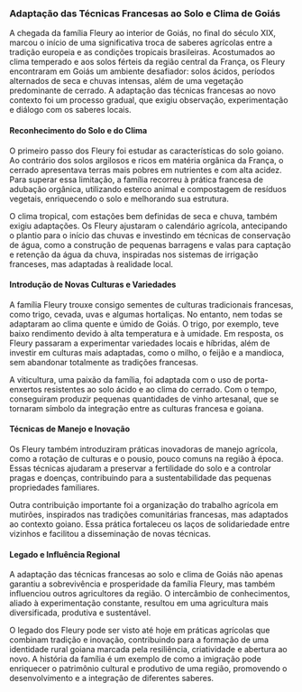### Adaptação das Técnicas Francesas ao Solo e Clima de Goiás

A chegada da família Fleury ao interior de Goiás, no final do século XIX, marcou o início de uma significativa troca de saberes agrícolas entre a tradição europeia e as condições tropicais brasileiras. Acostumados ao clima temperado e aos solos férteis da região central da França, os Fleury encontraram em Goiás um ambiente desafiador: solos ácidos, períodos alternados de seca e chuvas intensas, além de uma vegetação predominante de cerrado. A adaptação das técnicas francesas ao novo contexto foi um processo gradual, que exigiu observação, experimentação e diálogo com os saberes locais.

#### Reconhecimento do Solo e do Clima

O primeiro passo dos Fleury foi estudar as características do solo goiano. Ao contrário dos solos argilosos e ricos em matéria orgânica da França, o cerrado apresentava terras mais pobres em nutrientes e com alta acidez. Para superar essa limitação, a família recorreu à prática francesa de adubação orgânica, utilizando esterco animal e compostagem de resíduos vegetais, enriquecendo o solo e melhorando sua estrutura.

O clima tropical, com estações bem definidas de seca e chuva, também exigiu adaptações. Os Fleury ajustaram o calendário agrícola, antecipando o plantio para o início das chuvas e investindo em técnicas de conservação de água, como a construção de pequenas barragens e valas para captação e retenção da água da chuva, inspiradas nos sistemas de irrigação franceses, mas adaptadas à realidade local.

#### Introdução de Novas Culturas e Variedades

A família Fleury trouxe consigo sementes de culturas tradicionais francesas, como trigo, cevada, uvas e algumas hortaliças. No entanto, nem todas se adaptaram ao clima quente e úmido de Goiás. O trigo, por exemplo, teve baixo rendimento devido à alta temperatura e à umidade. Em resposta, os Fleury passaram a experimentar variedades locais e híbridas, além de investir em culturas mais adaptadas, como o milho, o feijão e a mandioca, sem abandonar totalmente as tradições francesas.

A viticultura, uma paixão da família, foi adaptada com o uso de porta-enxertos resistentes ao solo ácido e ao clima do cerrado. Com o tempo, conseguiram produzir pequenas quantidades de vinho artesanal, que se tornaram símbolo da integração entre as culturas francesa e goiana.

#### Técnicas de Manejo e Inovação

Os Fleury também introduziram práticas inovadoras de manejo agrícola, como a rotação de culturas e o pousio, pouco comuns na região à época. Essas técnicas ajudaram a preservar a fertilidade do solo e a controlar pragas e doenças, contribuindo para a sustentabilidade das pequenas propriedades familiares.

Outra contribuição importante foi a organização do trabalho agrícola em mutirões, inspirados nas tradições comunitárias francesas, mas adaptados ao contexto goiano. Essa prática fortaleceu os laços de solidariedade entre vizinhos e facilitou a disseminação de novas técnicas.

#### Legado e Influência Regional

A adaptação das técnicas francesas ao solo e clima de Goiás não apenas garantiu a sobrevivência e prosperidade da família Fleury, mas também influenciou outros agricultores da região. O intercâmbio de conhecimentos, aliado à experimentação constante, resultou em uma agricultura mais diversificada, produtiva e sustentável.

O legado dos Fleury pode ser visto até hoje em práticas agrícolas que combinam tradição e inovação, contribuindo para a formação de uma identidade rural goiana marcada pela resiliência, criatividade e abertura ao novo. A história da família é um exemplo de como a imigração pode enriquecer o patrimônio cultural e produtivo de uma região, promovendo o desenvolvimento e a integração de diferentes saberes.